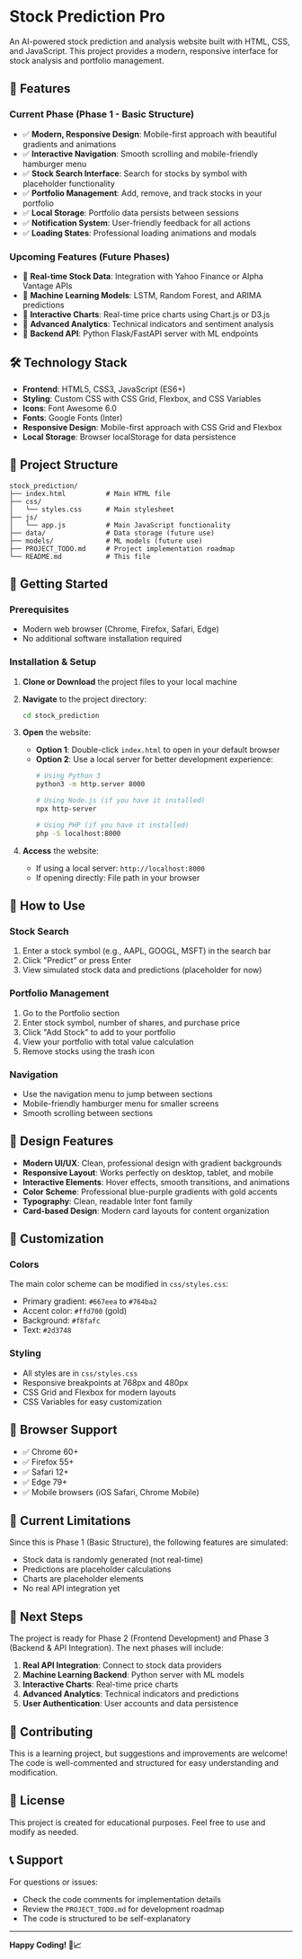# Stock Prediction Pro

An AI-powered stock prediction and analysis website built with HTML, CSS, and JavaScript. This project provides a modern, responsive interface for stock analysis and portfolio management.

## 🚀 Features

### Current Phase (Phase 1 - Basic Structure)
- ✅ **Modern, Responsive Design**: Mobile-first approach with beautiful gradients and animations
- ✅ **Interactive Navigation**: Smooth scrolling and mobile-friendly hamburger menu
- ✅ **Stock Search Interface**: Search for stocks by symbol with placeholder functionality
- ✅ **Portfolio Management**: Add, remove, and track stocks in your portfolio
- ✅ **Local Storage**: Portfolio data persists between sessions
- ✅ **Notification System**: User-friendly feedback for all actions
- ✅ **Loading States**: Professional loading animations and modals

### Upcoming Features (Future Phases)
- 🔄 **Real-time Stock Data**: Integration with Yahoo Finance or Alpha Vantage APIs
- 🔄 **Machine Learning Models**: LSTM, Random Forest, and ARIMA predictions
- 🔄 **Interactive Charts**: Real-time price charts using Chart.js or D3.js
- 🔄 **Advanced Analytics**: Technical indicators and sentiment analysis
- 🔄 **Backend API**: Python Flask/FastAPI server with ML endpoints

## 🛠️ Technology Stack

- **Frontend**: HTML5, CSS3, JavaScript (ES6+)
- **Styling**: Custom CSS with CSS Grid, Flexbox, and CSS Variables
- **Icons**: Font Awesome 6.0
- **Fonts**: Google Fonts (Inter)
- **Responsive Design**: Mobile-first approach with CSS Grid and Flexbox
- **Local Storage**: Browser localStorage for data persistence

## 📁 Project Structure

```
stock_prediction/
├── index.html          # Main HTML file
├── css/
│   └── styles.css      # Main stylesheet
├── js/
│   └── app.js          # Main JavaScript functionality
├── data/               # Data storage (future use)
├── models/             # ML models (future use)
├── PROJECT_TODO.md     # Project implementation roadmap
└── README.md           # This file
```

## 🚀 Getting Started

### Prerequisites
- Modern web browser (Chrome, Firefox, Safari, Edge)
- No additional software installation required

### Installation & Setup

1. **Clone or Download** the project files to your local machine

2. **Navigate** to the project directory:
   ```bash
   cd stock_prediction
   ```

3. **Open** the website:
   - **Option 1**: Double-click `index.html` to open in your default browser
   - **Option 2**: Use a local server for better development experience:
     ```bash
     # Using Python 3
     python3 -m http.server 8000
     
     # Using Node.js (if you have it installed)
     npx http-server
     
     # Using PHP (if you have it installed)
     php -S localhost:8000
     ```

4. **Access** the website:
   - If using a local server: `http://localhost:8000`
   - If opening directly: File path in your browser

## 🎯 How to Use

### Stock Search
1. Enter a stock symbol (e.g., AAPL, GOOGL, MSFT) in the search bar
2. Click "Predict" or press Enter
3. View simulated stock data and predictions (placeholder for now)

### Portfolio Management
1. Go to the Portfolio section
2. Enter stock symbol, number of shares, and purchase price
3. Click "Add Stock" to add to your portfolio
4. View your portfolio with total value calculation
5. Remove stocks using the trash icon

### Navigation
- Use the navigation menu to jump between sections
- Mobile-friendly hamburger menu for smaller screens
- Smooth scrolling between sections

## 🎨 Design Features

- **Modern UI/UX**: Clean, professional design with gradient backgrounds
- **Responsive Layout**: Works perfectly on desktop, tablet, and mobile
- **Interactive Elements**: Hover effects, smooth transitions, and animations
- **Color Scheme**: Professional blue-purple gradients with gold accents
- **Typography**: Clean, readable Inter font family
- **Card-based Design**: Modern card layouts for content organization

## 🔧 Customization

### Colors
The main color scheme can be modified in `css/styles.css`:
- Primary gradient: `#667eea` to `#764ba2`
- Accent color: `#ffd700` (gold)
- Background: `#f8fafc`
- Text: `#2d3748`

### Styling
- All styles are in `css/styles.css`
- Responsive breakpoints at 768px and 480px
- CSS Grid and Flexbox for modern layouts
- CSS Variables for easy customization

## 📱 Browser Support

- ✅ Chrome 60+
- ✅ Firefox 55+
- ✅ Safari 12+
- ✅ Edge 79+
- ✅ Mobile browsers (iOS Safari, Chrome Mobile)

## 🚧 Current Limitations

Since this is Phase 1 (Basic Structure), the following features are simulated:
- Stock data is randomly generated (not real-time)
- Predictions are placeholder calculations
- Charts are placeholder elements
- No real API integration yet

## 🔮 Next Steps

The project is ready for Phase 2 (Frontend Development) and Phase 3 (Backend & API Integration). The next phases will include:

1. **Real API Integration**: Connect to stock data providers
2. **Machine Learning Backend**: Python server with ML models
3. **Interactive Charts**: Real-time price charts
4. **Advanced Analytics**: Technical indicators and predictions
5. **User Authentication**: User accounts and data persistence

## 🤝 Contributing

This is a learning project, but suggestions and improvements are welcome! The code is well-commented and structured for easy understanding and modification.

## 📄 License

This project is created for educational purposes. Feel free to use and modify as needed.

## 📞 Support

For questions or issues:
- Check the code comments for implementation details
- Review the `PROJECT_TODO.md` for development roadmap
- The code is structured to be self-explanatory

---

**Happy Coding! 🚀📈**
